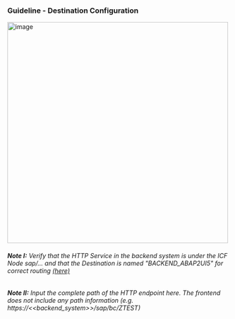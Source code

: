 ### Guideline - Destination Configuration

<img width="500" alt="image" src="https://github.com/abap2UI5/abap2UI5-btp_proxy_app/assets/102328295/1a4880fd-aad7-4f40-9a45-9452205f9bff"> <br>
###### **Note I:** Verify that the HTTP Service in the backend system is under the ICF Node sap/... and that the Destination is named "BACKEND_ABAP2UI5" for correct routing [(here)](https://github.com/abap2UI5/abap2UI5-btp_proxy_app/blob/e882d732eb509ce65f38e224112da8d8120b0f22/xs-app.json#L8)
###### **Note II:** Input the complete path of the HTTP endpoint here. The frontend does not include any path information (e.g. https://<<backend_system>>/sap/bc/ZTEST)
